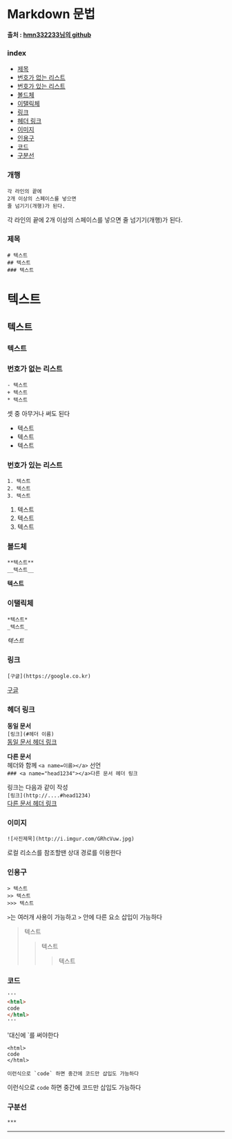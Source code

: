 # Markdown 문법

**출처 : [hmn332233님의 github](https://github.com/hmu332233/TIL/blob/master/markdown%20%EB%AC%B8%EB%B2%95.md#%EC%A0%9C%EB%AA%A9)**  

### index

* [제목](#제목)
* [번호가 없는 리스트](#번호가-없는-리스트)
* [번호가 있는 리스트](#번호가-있는-리스트)
* [볼드체](#볼드체)
* [이탤릭체](#이탤릭체)
* [링크](#링크)
* [헤더 링크](#헤더-링크)
* [이미지](#이미지)
* [인용구](#인용구)
* [코드](#코드)
* [구분선](#구분선)

### 개행
```
각 라인의 끝에
2개 이상의 스페이스를 넣으면
줄 넘기기(개행)가 된다.
```

각 라인의 끝에
2개 이상의 스페이스를 넣으면
줄 넘기기(개행)가 된다.


### 제목
```
# 텍스트
## 텍스트
### 텍스트
```
# 텍스트
## 텍스트
### 텍스트

### 번호가 없는 리스트
```
- 텍스트
+ 텍스트
* 텍스트
```
셋 중 아무거나 써도 된다
- 텍스트
- 텍스트
- 텍스트

### 번호가 있는 리스트
```
1. 텍스트
2. 텍스트
3. 텍스트
```
1. 텍스트
2. 텍스트
3. 텍스트

### 볼드체
```
**텍스트**
__텍스트__
```

**텍스트**

### 이탤릭체
```
*텍스트*
_텍스트_
```
*텍스트*

### 링크
```
[구글](https://google.co.kr)
```
[구글](https://google.co.kr)

### 헤더 링크
**동일 문서**  
`[링크](#헤더 이름)`  
[동일 문서 헤더 링크](#index)  

**다른 문서**  
헤더와 함께 ``<a name=이름></a>`` 선언  
``### <a name="head1234"></a>다른 문서 헤더 링크``  

링크는 다음과 같이 작성  
``[링크](http://....#head1234)``  
 [다른 문서 헤더 링크](https://github.com/dohun94/TIL/blob/master/git/gitTip.md#gitignore)  

### 이미지
```
![사진제목](http://i.imgur.com/GRhcVuw.jpg)
```
로컬 리소스를 참조할땐 상대 경로를 이용한다


### 인용구
```
> 텍스트
>> 텍스트
>>> 텍스트
```
`>`는 여러개 사용이 가능하고 `>` 안에 다른 요소 삽입이 가능하다
> 텍스트
>> 텍스트
>>> 텍스트

### 코드
```html
'''
<html>
code
</html>
'''
```

'대신에 \`를 써야한다

```
<html>
code
</html>
```

```
이런식으로 `code` 하면 중간에 코드만 삽입도 가능하다
```
이런식으로 `code` 하면 중간에 코드만 삽입도 가능하다

### 구분선

```
***
```

***  
